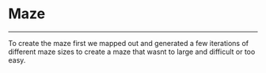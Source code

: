 # Maze
---

To create the maze first we mapped out and generated a few iterations of different maze sizes to create a maze that wasnt to large and difficult or too easy.

